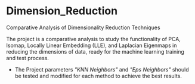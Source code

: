# Dimension_Reduction
Comparative Analysis of Dimensionality Reduction Techniques

The project is a comparative analysis to study the functionality of PCA, Isomap, Locally Linear Embedding (LLE), and Laplacian Eigenmaps in reducing the dimensions of data, ready for the machine learning training and test process.

* The Project parameters *"KNN Neighbors"* and *"Eps Neighbors"* should be tested and modified for each method to achieve the best results.
